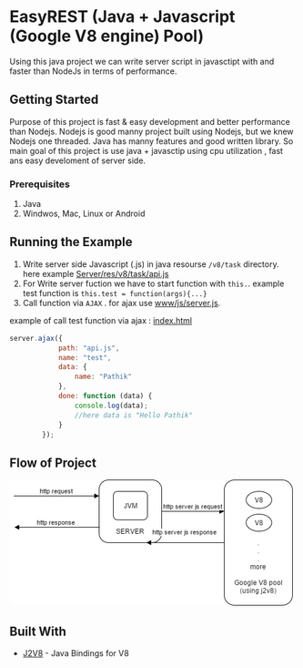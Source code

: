 # EasyREST (Java + Javascript (Google V8 engine) Pool)

Using this java project we can write server script in javasctipt with and faster than NodeJs in terms of performance.

## Getting Started

Purpose of this project is fast & easy development and better performance than Nodejs. Nodejs is good manny project built using Nodejs, but we knew Nodejs one threaded. Java has manny features and good written library.
So main goal of this project is use java + javasctip using cpu utilization , fast ans easy develoment of server side.


### Prerequisites

1. Java
2. Windwos, Mac, Linux or Android 

## Running the Example

1. Write server side Javascript (.js) in java resourse ``/v8/task`` directory. here example [Server/res/v8/task/api.js](Server/res/v8/task/api.js)
2. For Write server fuction we have to start function with ``this.``. example test function is ``this.test = function(args){...}``
3. Call function via ``AJAX`` . for ajax use [www/js/server.js](www/js/server.js).

example of call test function via ajax : [index.html](www/index.html)

```javascript
server.ajax({
            path: "api.js",
            name: "test",
            data: {
                name: "Pathik"
            },
            done: function (data) {
                console.log(data);
                //here data is "Hello Pathik"
            }
        });
```

## Flow of Project
![img](flow.jpg)

## Built With

* [J2V8](https://github.com/eclipsesource/J2V8) - Java Bindings for V8
